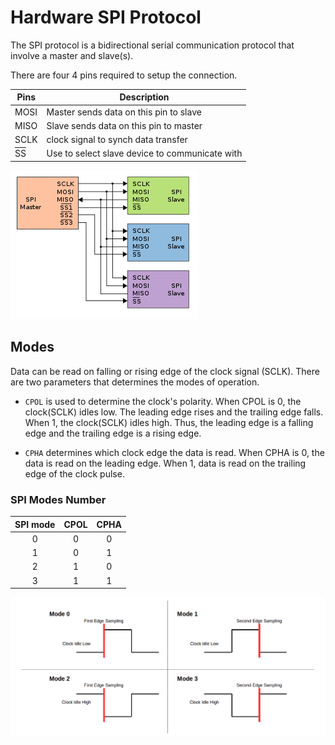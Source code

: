 # Hardware SPI Protocol

The SPI protocol is a bidirectional serial communication protocol that involve a master and slave(s).

There are four 4 pins required to setup the connection.

| Pins                                               | Description                                    |
| -------------------------------------------------- | ---------------------------------------------- |
| MOSI                                               | Master sends data on this pin to slave         |
| MISO                                               | Slave sends data on this pin to master         |
| SCLK                                               | clock signal to synch data transfer            |
| <span style="text-decoration: overline;">SS</span> | Use to select slave device to communicate with |
  
    

![SPI Master and Slave Relationship](300px-SPI_three_slaves.svg.png)

## Modes

Data can be read on falling or rising edge of the clock signal (SCLK). There are two parameters that determines the modes of operation.

* ```CPOL``` is used to determine the clock's polarity. When CPOL is 0, the clock(SCLK) idles low. The leading edge rises and the trailing edge falls. When 1, the clock(SCLK) idles high. Thus, the leading edge is a falling edge and the trailing edge is a rising edge.

* ```CPHA``` determines which clock edge the data is read. When CPHA is 0, the data is read on the leading edge. When 1, data is read on the trailing edge of the clock pulse.

### SPI Modes Number
| SPI mode | CPOL  | CPHA  |
| :------: | :---: | :---: |
|    0     |   0   |   0   |
|    1     |   0   |   1   |
|    2     |   1   |   0   |
|    3     |   1   |   1   |


![SPI Master and Slave Relationship](spimodes.png)
